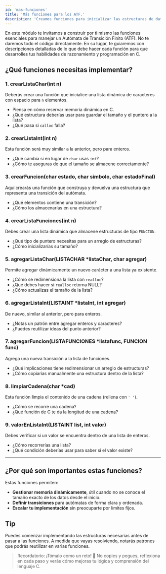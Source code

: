 ```yaml
---
id: 'mas-funciones'
title: 'Más funciones para los ATF.'
description: 'Creamos funciones para inicializar las estructuras de datos de los ATF.'
---
```


En este módulo te invitamos a construir por ti mismo las funciones esenciales para manejar un Autómata de Transición Finito (ATF). No te daremos todo el código directamente. En su lugar, te guiaremos con descripciones detalladas de lo que debe hacer cada función para que desarrolles tus habilidades de razonamiento y programación en C.

## ¿Qué funciones necesitas implementar?

### 1. crearListaChar(int n)

Deberás crear una función que inicialice una lista dinámica de caracteres con espacio para `n` elementos.

- Piensa en cómo reservar memoria dinámica en C.
- ¿Qué estructura deberías usar para guardar el tamaño y el puntero a la lista?
- ¿Qué pasa si `calloc` falla?

### 2. crearListaInt(int n)

Esta función será muy similar a la anterior, pero para enteros.

- ¿Qué cambia si en lugar de `char` usas `int`?
- ¿Cómo te aseguras de que el tamaño se almacene correctamente?

### 3. crearFuncion(char estado, char simbolo, char estadoFinal)

Aquí crearás una función que construya y devuelva una estructura que representa una transición del autómata.

- ¿Qué elementos contiene una transición?
- ¿Cómo los almacenarías en una estructura?

### 4. crearListaFunciones(int n)

Debes crear una lista dinámica que almacene estructuras de tipo `FUNCION`.

- ¿Qué tipo de puntero necesitas para un arreglo de estructuras?
- ¿Cómo inicializarías su tamaño?

### 5. agregarListaChar(LISTACHAR *listaChar, char agregar)

Permite agregar dinámicamente un nuevo carácter a una lista ya existente.

- ¿Cómo se redimensiona la lista con `realloc`?
- ¿Qué debes hacer si `realloc` retorna NULL?
- ¿Cómo actualizas el tamaño de la lista?

### 6. agregarListaInt(LISTAINT *listaInt, int agregar)

De nuevo, similar al anterior, pero para enteros.

- ¿Notas un patrón entre agregar enteros y caracteres?
- ¿Puedes reutilizar ideas del punto anterior?

### 7. agregarFuncion(LISTAFUNCIONES *listafunc, FUNCION func)

Agrega una nueva transición a la lista de funciones.

- ¿Qué implicaciones tiene redimensionar un arreglo de estructuras?
- ¿Cómo copiarías manualmente una estructura dentro de la lista?

### 8. limpiarCadena(char *cad)

Esta función limpia el contenido de una cadena (rellena con `' '`).

- ¿Cómo se recorre una cadena?
- ¿Qué función de C te da la longitud de una cadena?

### 9. valorEnListaInt(LISTAINT list, int valor)

Debes verificar si un valor se encuentra dentro de una lista de enteros.

- ¿Cómo recorrerías una lista?
- ¿Qué condición deberías usar para saber si el valor existe?

---

## ¿Por qué son importantes estas funciones?

Estas funciones permiten:

- **Gestionar memoria dinámicamente**, útil cuando no se conoce el tamaño exacto de los datos desde el inicio.
- **Definir transiciones** para autómatas de forma clara y ordenada.
- **Escalar tu implementación** sin preocuparte por límites fijos.

## Tip

Puedes comenzar implementando las estructuras necesarias antes de pasar a las funciones. A medida que vayas resolviendo, notarás patrones que podrás reutilizar en varias funciones.

> Recordatorio: ¡Tómalo como un reto! 💪 No copies y pegues, reflexiona en cada paso y verás cómo mejoras tu lógica y comprensión del lenguaje C.
